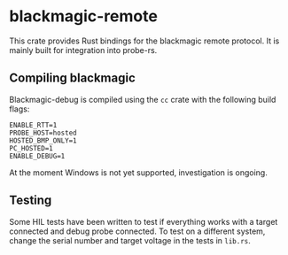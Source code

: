 # blackmagic-remote

This crate provides Rust bindings for the blackmagic remote protocol. It is mainly built for integration into probe-rs.

## Compiling blackmagic

Blackmagic-debug is compiled using the `cc` crate with the following build flags:

```
ENABLE_RTT=1
PROBE_HOST=hosted
HOSTED_BMP_ONLY=1
PC_HOSTED=1
ENABLE_DEBUG=1
```

At the moment Windows is not yet supported, investigation is ongoing.

## Testing

Some HIL tests have been written to test if everything works with a target connected and debug probe connected. To test
on a different system, change the serial number and target voltage in the tests in `lib.rs`.